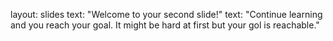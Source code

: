 layout: slides
text: "Welcome to your second slide!"
text: "Continue learning and you reach your goal. It might be hard at first but your gol is reachable."
